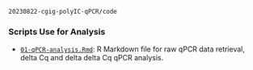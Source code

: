 `20230822-cgig-polyIC-qPCR/code`

### Scripts Use for Analysis

- [`01-qPCR-analysis.Rmd`](https://github.com/RobertsLab/code/blob/master/r_projects/sam/20230822-cgig-polyIC-qPCR/code/01-qPCR-analysis.Rmd): R Markdown file for raw qPCR data retrieval, delta Cq and delta delta Cq qPCR analysis.